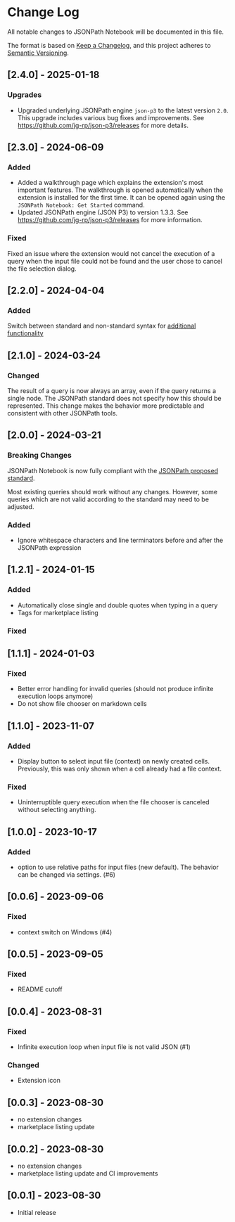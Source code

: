 # Change Log

All notable changes to JSONPath Notebook will be documented in this file.

The format is based on [Keep a Changelog](https://keepachangelog.com/en/1.0.0/),
and this project adheres to [Semantic Versioning](https://semver.org/spec/v2.0.0.html).

## [2.4.0] - 2025-01-18

### Upgrades
- Upgraded underlying JSONPath engine `json-p3` to the latest version `2.0`. This upgrade includes various bug fixes and improvements. See https://github.com/jg-rp/json-p3/releases for more details.

## [2.3.0] - 2024-06-09

### Added
- Added a walkthrough page which explains the extension's most important features. The walkthrough is opened automatically when the extension is installed for the first time. It can be opened again using the `JSONPath Notebook: Get Started` command.
- Updated JSONPath engine (JSON P3) to version 1.3.3. See https://github.com/jg-rp/json-p3/releases for more information.

### Fixed
Fixed an issue where the extension would not cancel the execution of a query when the input file could not be found and the user chose to cancel the file selection dialog.

## [2.2.0] - 2024-04-04

### Added
Switch between standard and non-standard syntax for [additional functionality](https://github.com/mesarth/JSONPath-Notebook#extended-syntax-mode)

## [2.1.0] - 2024-03-24

### Changed
The result of a query is now always an array, even if the query returns a single node. The JSONPath standard does not specify how this should be represented. This change makes the behavior more predictable and consistent with other JSONPath tools.

## [2.0.0] - 2024-03-21

### Breaking Changes

JSONPath Notebook is now fully compliant with the [JSONPath proposed standard](https://www.rfc-editor.org/rfc/rfc9535.html).


Most existing queries should work without any changes. However, some queries which are not valid according to the standard may need to be adjusted.

### Added
- Ignore whitespace characters and line terminators before and after the JSONPath expression


## [1.2.1] - 2024-01-15

### Added

- Automatically close single and double quotes when typing in a query
- Tags for marketplace listing

### Fixed

## [1.1.1] - 2024-01-03

### Fixed

- Better error handling for invalid queries (should not produce infinite execution loops anymore)
- Do not show file chooser on markdown cells

## [1.1.0] - 2023-11-07

### Added

- Display button to select input file (context) on newly created cells. Previously, this was only shown when a cell already had a file context.

### Fixed

- Uninterruptible query execution when the file chooser is canceled without selecting anything.

## [1.0.0] - 2023-10-17

### Added

- option to use relative paths for input files (new default). The behavior can be changed via settings. (#6)

## [0.0.6] - 2023-09-06

### Fixed

- context switch on Windows (#4)

## [0.0.5] - 2023-09-05

### Fixed

- README cutoff

## [0.0.4] - 2023-08-31

### Fixed

- Infinite execution loop when input file is not valid JSON (#1)

### Changed

- Extension icon

## [0.0.3] - 2023-08-30

- no extension changes
- marketplace listing update

## [0.0.2] - 2023-08-30

- no extension changes
- marketplace listing update and CI improvements

## [0.0.1] - 2023-08-30

- Initial release
